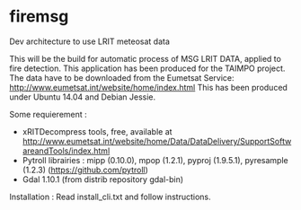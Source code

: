 # firemsg
Dev architecture to use LRIT meteosat data

This will be the build for automatic process of MSG LRIT DATA, applied to fire detection. This application has been produced for the TAIMPO project. 
The data have to be downloaded from the Eumetsat Service: http://www.eumetsat.int/website/home/index.html
This has been produced under Ubuntu 14.04 and Debian Jessie.

Some requierement :
  - xRITDecompress tools, free, available at http://www.eumetsat.int/website/home/Data/DataDelivery/SupportSoftwareandTools/index.html
  - Pytroll librairies : mipp (0.10.0), mpop (1.2.1), pyproj (1.9.5.1), pyresample (1.2.3) (https://github.com/pytroll)
  - Gdal 1.10.1 (from distrib repository gdal-bin)

Installation :
Read install_cli.txt and follow instructions.
